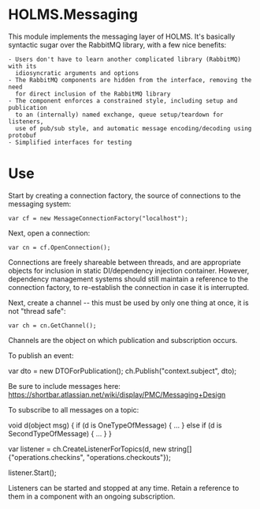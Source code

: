 ﻿HOLMS.Messaging
===============

This module implements the messaging layer of HOLMS. It's basically syntactic
sugar over the RabbitMQ library, with a few nice benefits:

    - Users don't have to learn another complicated library (RabbitMQ) with its
      idiosyncratic arguments and options
    - The RabbitMQ components are hidden from the interface, removing the need
      for direct inclusion of the RabbitMQ library
    - The component enforces a constrained style, including setup and publication
      to an (internally) named exchange, queue setup/teardown for listeners,
      use of pub/sub style, and automatic message encoding/decoding using protobuf
    - Simplified interfaces for testing

Use
===

Start by creating a connection factory, the source of connections to the messaging
system:

`var cf = new MessageConnectionFactory("localhost");`

Next, open a connection:

`var cn = cf.OpenConnection();`

Connections are freely shareable between threads, and are appropriate objects
for inclusion in static DI/dependency injection container. However, dependency
management systems should still maintain a reference to the connection factory,
to re-establish the connection in case it is interrupted.

Next, create a channel -- this must be used by only one thing at once, it is
not "thread safe":

`var ch = cn.GetChannel();`

Channels are the object on which publication and subscription occurs.

To publish an event:

var dto = new DTOForPublication();
ch.Publish("context.subject", dto);

Be sure to include messages here: https://shortbar.atlassian.net/wiki/display/PMC/Messaging+Design

To subscribe to all messages on a topic:

void d(object msg) {
  if (d is OneTypeOfMessage) {
    ...
  } else if (d is SecondTypeOfMessage) {
    ...
  }
}

var listener = ch.CreateListenerForTopics(d,
  new string[] {"operations.checkins", "operations.checkouts"});

listener.Start();

Listeners can be started and stopped at any time. Retain a reference to them
in a component with an ongoing subscription.


